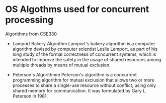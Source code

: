 # OS Algothms used for concurrent processing
Algorithms from CSE330

- Lamport Bakery Algorithm
  Lamport's bakery algorithm is a computer algorithm devised by computer scientist Leslie Lamport, as part of his long study of the formal correctness of concurrent systems, which is intended to improve the safety in the usage of shared resources among multiple threads by means of mutual exclusion.
  
- Peterson's Algorithmm
  Peterson's algorithm is a concurrent programming algorithm for mutual exclusion that allows two or more processes to share a single-use resource without conflict, using only shared memory for communication. It was formulated by Gary L. Peterson in 1981.
